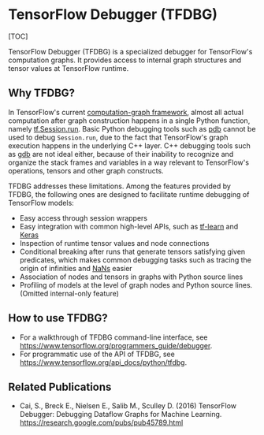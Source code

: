 # TensorFlow Debugger (TFDBG)

[TOC]

TensorFlow Debugger (TFDBG) is a specialized debugger for TensorFlow's computation
graphs. It provides access to internal graph structures and tensor values at
TensorFlow runtime.

<!-- TODO(cais): Add release notes starting from 1.3. -->

## Why TFDBG?

In TensorFlow's current
[computation-graph framework](https://www.tensorflow.org/get_started/get_started#the_computational_graph),
almost all actual computation after graph construction happens in a single
Python function, namely
[tf.Session.run](https://www.tensorflow.org/api_docs/python/tf/Session#run).
Basic Python debugging tools such as [pdb](https://docs.python.org/2/library/pdb.html)
cannot be used to debug `Session.run`, due to the fact that TensorFlow's graph
execution happens in the underlying C++ layer. C++ debugging tools such as
[gdb](https://www.gnu.org/software/gdb/) are not ideal either, because of their
inability to recognize and organize the stack frames and variables in a way
relevant to TensorFlow's operations, tensors and other graph constructs.

TFDBG addresses these limitations. Among the features provided by TFDBG, the
following ones are designed to facilitate runtime debugging of TensorFlow
models:

* Easy access through session wrappers
* Easy integration with common high-level APIs, such as
  [tf-learn](https://www.tensorflow.org/get_started/tflearn) and
  [Keras](https://keras.io/)
* Inspection of runtime tensor values and node connections
* Conditional breaking after runs that generate tensors satisfying given
  predicates, which makes common debugging tasks such as tracing the origin
  of infinities and [NaNs](https://en.wikipedia.org/wiki/NaN) easier
* Association of nodes and tensors in graphs with Python source lines
* Profiling of models at the level of graph nodes and Python source lines.
(Omitted internal-only feature)

## How to use TFDBG?

* For a walkthrough of TFDBG command-line interface, see https://www.tensorflow.org/programmers_guide/debugger.
* For programmatic use of the API of TFDBG, see https://www.tensorflow.org/api_docs/python/tfdbg.

## Related Publications

* Cai, S., Breck E., Nielsen E., Salib M., Sculley D. (2016) TensorFlow Debugger:
  Debugging Dataflow Graphs for Machine Learning. https://research.google.com/pubs/pub45789.html
